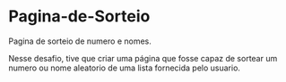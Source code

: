# Pagina-de-Sorteio
Pagina de sorteio de numero e nomes.

Nesse desafio, tive que criar uma página que fosse capaz de sortear um numero ou nome aleatorio de uma lista fornecida pelo usuario.
